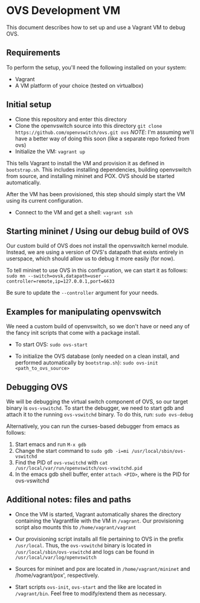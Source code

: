# OVS Development VM

This document describes how to set up and use a Vagrant VM to debug OVS.  

## Requirements

To perform the setup, you'll need the following installed on your system:
 - Vagrant
 - A VM platform of your choice (tested on virtualbox)

## Initial setup

 - Clone this repository and enter this directory
 - Clone the openvswitch source into this directory
`git clone https://github.com/openvswitch/ovs.git ovs`
*NOTE*: I'm assuming we'll have a better way of doing this soon (like
 a separate repo forked from ovs)
 - Initialize the VM:  `vagrant up`

This tells Vagrant to install the VM and provision it as defined in
`bootstrap.sh`.  This includes installing dependencies, building
openvswitch from source, and installing mininet and POX.  OVS should
be started automatically.

After the VM has been provisioned, this step should simply start the
VM using its current configuration.

 - Connect to the VM and get a shell:  `vagrant ssh`

## Starting mininet / Using our debug build of OVS

Our custom build of OVS does not install the openvswitch kernel
module.  Instead, we are using a version of OVS's datapath that exists
entirely in userspace, which should allow us to debug it more easily
(for now).

To tell mininet to use OVS in this configuration, we can start it as follows:
`sudo mn --switch=ovsk,datapath=user --controller=remote,ip=127.0.0.1,port=6633`

Be sure to update the `--controller` argument for your needs.  

## Examples for manipulating openvswitch

We need a custom build of openvswitch, so we don't have or need any of
the fancy init scripts that come with a package install.

- To start OVS:
`sudo ovs-start`

- To initialize the OVS database (only needed on a clean install, and performed automatically by `bootstrap.sh`):
`sudo ovs-init <path_to_ovs_source>`

## Debugging OVS

We will be debugging the virtual switch component of OVS, so our
target binary is `ovs-vswitchd`.  To start the debugger, we need to
start gdb and attach it to the running `ovs-vswitchd` binary.  To do
this, run: `sudo ovs-debug`

Alternatively, you can run the curses-based debugger from emacs as follows:  
 1. Start emacs and run `M-x gdb` 
 2. Change the start command to `sudo gdb -i=mi /usr/local/sbin/ovs-vswitchd`
 3. Find the PID of `ovs-vswitchd` with `cat /usr/local/var/run/openvswitch/ovs-vswitchd.pid`
 4. In the emacs gdb shell buffer, enter `attach <PID>`, where <PID>
 is the PID for ovs-vswitchd

## Additional notes:  files and paths

 - Once the VM is started, Vagrant automatically shares the directory
   containing the Vagrantfile with the VM in `/vagrant`.  Our
   provisioning script also mounts this to `/home/vagrant/vagrant`

 - Our provisioning script installs all file pertaining to OVS in the
   prefix `/usr/local`.  Thus, the `ovs-vswitchd` binary is located in
   `/usr/local/sbin/ovs-vswitchd` and logs can be found in
   `/usr/local/var/log/openvswitch`

 - Sources for mininet and pox are located in `/home/vagrant/mininet`
   and /home/vagrant/pox', respectively.
 
 - Start scripts `ovs-init`, `ovs-start` and the like are located in
   `/vagrant/bin`.  Feel free to modify/extend them as necessary.

